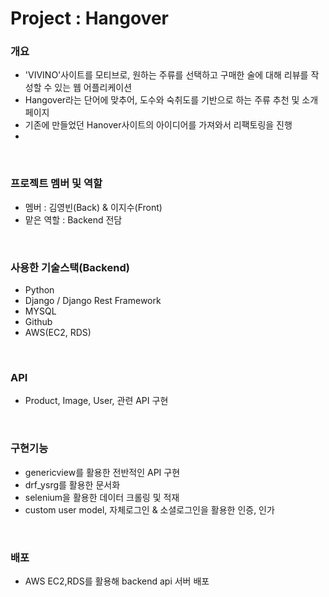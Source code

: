 # Project : Hangover

### 개요
- 'VIVINO'사이트를 모티브로, 원하는 주류를 선택하고 구매한 술에 대해 리뷰를 작성할 수 있는 웹 어플리케이션
- Hangover라는 단어에 맞추어, 도수와 숙취도를 기반으로 하는 주류 추천 및 소개 페이지
- 기존에 만들었던 Hanover사이트의 아이디어를 가져와서 리팩토링을 진행
-

<br/>

### 프로젝트 멤버 및 역할
- 멤버 : 김영빈(Back) & 이지수(Front)
- 맡은 역할 : Backend 전담

<br/>

### 사용한 기술스택(Backend)
- Python
- Django / Django Rest Framework
- MYSQL
- Github
- AWS(EC2, RDS)


<br/>

### API
- Product, Image, User,  관련 API 구현

<br/>

### 구현기능
- genericview를 활용한 전반적인 API 구현
- drf_ysrg를 활용한 문서화
- selenium을 활용한 데이터 크롤링 및 적재
- custom user model, 자체로그인 & 소셜로그인을 활용한 인증, 인가

<br/>

### 배포
- AWS EC2,RDS를 활용해 backend api 서버 배포